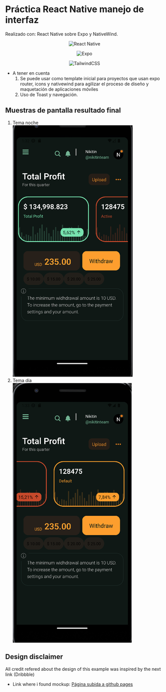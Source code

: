 # Práctica React Native manejo de interfaz

Realizado con: React Native sobre Expo y NativeWind.

<div align="center">

![React Native](https://img.shields.io/badge/react_native-%2320232a.svg?style=for-the-badge&logo=react&logoColor=%2361DAFB)

![Expo](https://img.shields.io/badge/expo-1C1E24?style=for-the-badge&logo=expo&logoColor=#D04A37)

![TailwindCSS](https://img.shields.io/badge/tailwindcss-%2338B2AC.svg?style=for-the-badge&logo=tailwind-css&logoColor=white)

</div>

- A tener en cuenta
  1. Se puede usar como template inicial para proyectos que usan expo router, icons y nativewind para agilizar el proceso de diseño y maquetación de aplicaciones móviles
  2. Uso de Toast y navegación.

## Muestras de pantalla resultado final

1. Tema noche<br/>
   ![Captura 1](https://github.com/AlexanderTemp/ReactNative_Practica1/blob/main/screenshot/sc_1.png)
2. Tema día<br/>
   ![Captura 2](https://github.com/AlexanderTemp/ReactNative_Practica1/blob/main/screenshot/sc_2.png)

## Design disclaimer

All credit refered about the design of this example was inspired by the next link (Dribbble)

- Link where i found mockup: [Página subida a github pages](https://dribbble.com/shots/22060594-Marketing-Mobile-App-Design)
